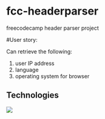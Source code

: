 # fcc-headerparser
freecodecamp header parser project


#User story: 

Can retrieve the following:

1) user IP address
2) language
3) operating system for browser

## Technologies

![](http://mean.io/wp-content/themes/twentysixteen-child/images/express.png)
